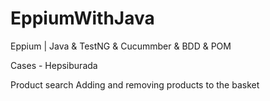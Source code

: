 # EppiumWithJava
Eppium | Java &amp; TestNG &amp; Cucummber &amp; BDD &amp; POM 

Cases -  Hepsiburada

Product search Adding and removing products to the basket
